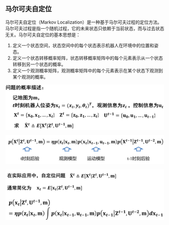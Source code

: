 ## 马尔可夫自定位

马尔可夫自定位（Markov Localization）是一种基于马尔可夫过程的定位方法。马尔可夫过程是指一个随机过程，它的未来状态只依赖于当前状态，而与过去状态无关。马尔可夫自定位的基本思想是：

1. 定义一个状态空间，状态空间中的每个状态表示机器人在环境中的位置和姿态。
2. 定义一个状态转移概率矩阵，状态转移概率矩阵中的每个元素表示从一个状态转移到另一个状态的概率。
3. 定义一个观测概率矩阵，观测概率矩阵中的每个元素表示在某个状态下观测到某个观测的概率。


![alt text](<pic/截屏2025-05-13 16.56.15.png>)

![alt text](<pic/截屏2025-05-13 16.59.56.png>)

![alt text](<pic/截屏2025-05-13 17.01.25.png>)

